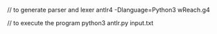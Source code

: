 // to generate parser and lexer
antlr4 -Dlanguage=Python3 wReach.g4

// to execute the program
python3 antlr.py input.txt
